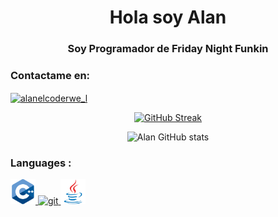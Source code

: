 <h1 align="center">Hola soy Alan</h1>
<h3 align="center">Soy Programador de Friday Night Funkin</h3>

<h3 align="left">Contactame en:</h3>
<p align="left">
<a href="https://twitter.com/alanelcoderwe_l" target="blank"><img align="center" src="https://raw.githubusercontent.com/rahuldkjain/github-profile-readme-generator/master/src/images/icons/Social/twitter.svg" alt="alanelcoderwe_l" height="30" width="40" /></a>

<div align="center">
<a href="https://git.io/streak-stats"><img src="https://github-readme-streak-stats.herokuapp.com?user=ALANELCODERXD&theme=dark&hide_border=true&border_radius=4.6&locale=es&exclude_days=Sun%2CMon%2CTue%2CWed%2CThu%2CFri%2CSat&card_width=460" alt="GitHub Streak" /></a>

![Alan GitHub stats](https://github-readme-stats.vercel.app/api?username=ALANELCODERXD&show_icons=true&theme=radical)

<h3 align="left">Languages :</h3>
<p align="left"> <a href="https://www.w3schools.com/cpp/" target="_blank" rel="noreferrer"> <img src="https://raw.githubusercontent.com/devicons/devicon/master/icons/cplusplus/cplusplus-original.svg" alt="cplusplus" width="40" height="40"/> </a> <a href="https://git-scm.com/" target="_blank" rel="noreferrer"> <img src="https://www.vectorlogo.zone/logos/git-scm/git-scm-icon.svg" alt="git" width="40" height="40"/> </a> <a href="https://www.java.com" target="_blank" rel="noreferrer"> <img src="https://raw.githubusercontent.com/devicons/devicon/master/icons/java/java-original.svg" alt="java" width="40" height="40"/> </a> </p>

</div>
</br>
</br>